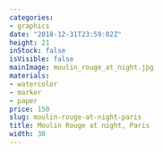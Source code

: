 ```yaml
---
categories:
- graphics
date: "2018-12-31T23:59:02Z"
height: 21
inStock: false
isVisible: false
mainImage: moulin_rouge_at_night.jpg
materials:
- watercolor
- marker
- paper
price: 150
slug: moulin-rouge-at-night-paris
title: Moulin Rouge at night, Paris
width: 30
---
```


